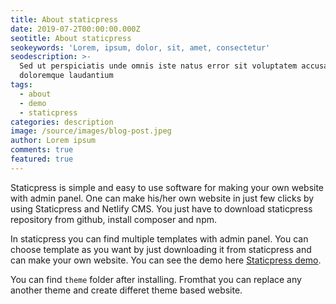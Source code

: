 ```yaml
---
title: About staticpress 
date: 2019-07-2T00:00:00.000Z
seotitle: About staticpress
seokeywords: 'Lorem, ipsum, dolor, sit, amet, consectetur'
seodescription: >-
  Sed ut perspiciatis unde omnis iste natus error sit voluptatem accusantium
  doloremque laudantium
tags:
  - about
  - demo
  - staticpress
categories: description
image: /source/images/blog-post.jpeg
author: Lorem ipsum
comments: true
featured: true
---
```


Staticpress is simple and easy to use software for making your own website with admin panel. One can make his/her own website in just few clicks by using Staticpress and Netlify CMS. You just have to download staticpress repository from github, install composer and npm. 

In staticpress you can find multiple templates with admin panel. You can choose template as you want by just downloading it from staticpress and can make your own website. You can see the demo here [Staticpress demo](https://demo.staticpress.io/).


You can find `theme` folder after installing. Fromthat you can replace any another theme and create differet theme based website.
